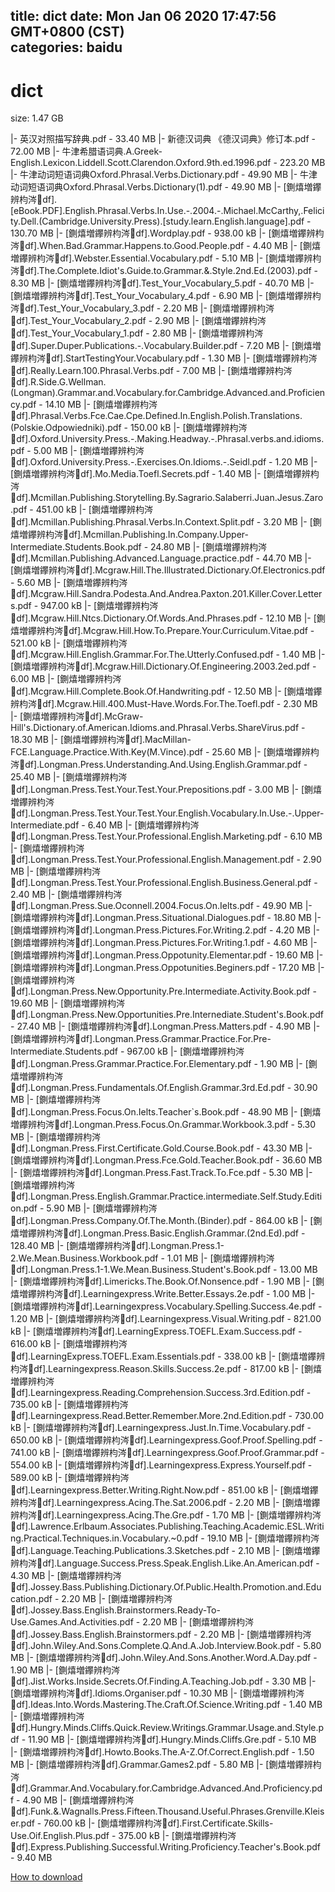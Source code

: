 
title: dict
date: Mon Jan 06 2020 17:47:56 GMT+0800 (CST)    
categories: baidu
---

# dict
size: 1.47 GB
 
 
|- 英汉对照描写辞典.pdf - 33.40 MB
|- 新德汉词典 《德汉词典》修订本.pdf - 72.00 MB
|- 牛津希腊语词典.A.Greek-English.Lexicon.Liddell.Scott.Clarendon.Oxford.9th.ed.1996.pdf - 223.20 MB
|- 牛津动词短语词典Oxford.Phrasal.Verbs.Dictionary.pdf - 49.90 MB
|- 牛津动词短语词典Oxford.Phrasal.Verbs.Dictionary(1).pdf - 49.90 MB
|- [鍘熺増鑻辨枃涔df].[eBook.PDF].English.Phrasal.Verbs.In.Use.-.2004.-.Michael.McCarthy,.Felicity.Dell.(Cambridge.University.Press).[study.learn.English.language].pdf - 130.70 MB
|- [鍘熺増鑻辨枃涔df].Wordplay.pdf - 938.00 kB
|- [鍘熺増鑻辨枃涔df].When.Bad.Grammar.Happens.to.Good.People.pdf - 4.40 MB
|- [鍘熺増鑻辨枃涔df].Webster.Essential.Vocabulary.pdf - 5.10 MB
|- [鍘熺増鑻辨枃涔df].The.Complete.Idiot's.Guide.to.Grammar.&.Style.2nd.Ed.(2003).pdf - 8.30 MB
|- [鍘熺増鑻辨枃涔df].Test_Your_Vocabulary_5.pdf - 40.70 MB
|- [鍘熺増鑻辨枃涔df].Test_Your_Vocabulary_4.pdf - 6.90 MB
|- [鍘熺増鑻辨枃涔df].Test_Your_Vocabulary_3.pdf - 2.20 MB
|- [鍘熺増鑻辨枃涔df].Test_Your_Vocabulary_2.pdf - 2.90 MB
|- [鍘熺増鑻辨枃涔df].Test_Your_Vocabulary_1.pdf - 2.80 MB
|- [鍘熺増鑻辨枃涔df].Super.Duper.Publications.-.Vocabulary.Builder.pdf - 7.20 MB
|- [鍘熺増鑻辨枃涔df].StartTestingYour.Vocabulary.pdf - 1.30 MB
|- [鍘熺増鑻辨枃涔df].Really.Learn.100.Phrasal.Verbs.pdf - 7.00 MB
|- [鍘熺増鑻辨枃涔df].R.Side.G.Wellman.(Longman).Grammar.and.Vocabulary.for.Cambridge.Advanced.and.Proficiency.pdf - 14.10 MB
|- [鍘熺増鑻辨枃涔df].Phrasal.Verbs.Fce.Cae.Cpe.Defined.In.English.Polish.Translations.(Polskie.Odpowiedniki).pdf - 150.00 kB
|- [鍘熺増鑻辨枃涔df].Oxford.University.Press.-.Making.Headway.-.Phrasal.verbs.and.idioms.pdf - 5.00 MB
|- [鍘熺増鑻辨枃涔df].Oxford.University.Press.-.Exercises.On.Idioms.-.Seidl.pdf - 1.20 MB
|- [鍘熺増鑻辨枃涔df].Mo.Media.Toefl.Secrets.pdf - 1.40 MB
|- [鍘熺増鑻辨枃涔df].Mcmillan.Publishing.Storytelling.By.Sagrario.Salaberri.Juan.Jesus.Zaro.pdf - 451.00 kB
|- [鍘熺増鑻辨枃涔df].Mcmillan.Publishing.Phrasal.Verbs.In.Context.Split.pdf - 3.20 MB
|- [鍘熺増鑻辨枃涔df].Mcmillan.Publishing.In.Company.Upper-Intermediate.Students.Book.pdf - 24.80 MB
|- [鍘熺増鑻辨枃涔df].Mcmillan.Publishing.Advanced.Language.practice.pdf - 44.70 MB
|- [鍘熺増鑻辨枃涔df].Mcgraw.Hill.The.Illustrated.Dictionary.Of.Electronics.pdf - 5.60 MB
|- [鍘熺増鑻辨枃涔df].Mcgraw.Hill.Sandra.Podesta.And.Andrea.Paxton.201.Killer.Cover.Letters.pdf - 947.00 kB
|- [鍘熺増鑻辨枃涔df].Mcgraw.Hill.Ntcs.Dictionary.Of.Words.And.Phrases.pdf - 12.10 MB
|- [鍘熺増鑻辨枃涔df].Mcgraw.Hill.How.To.Prepare.Your.Curriculum.Vitae.pdf - 521.00 kB
|- [鍘熺増鑻辨枃涔df].Mcgraw.Hill.English.Grammar.For.The.Utterly.Confused.pdf - 1.40 MB
|- [鍘熺増鑻辨枃涔df].Mcgraw.Hill.Dictionary.Of.Engineering.2003.2ed.pdf - 6.00 MB
|- [鍘熺増鑻辨枃涔df].Mcgraw.Hill.Complete.Book.Of.Handwriting.pdf - 12.50 MB
|- [鍘熺増鑻辨枃涔df].Mcgraw.Hill.400.Must-Have.Words.For.The.Toefl.pdf - 2.30 MB
|- [鍘熺増鑻辨枃涔df].McGraw-Hill's.Dictionary.of.American.Idioms.and.Phrasal.Verbs.ShareVirus.pdf - 18.30 MB
|- [鍘熺増鑻辨枃涔df].MacMillan-FCE.Language.Practice.With.Key(M.Vince).pdf - 25.60 MB
|- [鍘熺増鑻辨枃涔df].Longman.Press.Understanding.And.Using.English.Grammar.pdf - 25.40 MB
|- [鍘熺増鑻辨枃涔df].Longman.Press.Test.Your.Test.Your.Prepositions.pdf - 3.00 MB
|- [鍘熺増鑻辨枃涔df].Longman.Press.Test.Your.Test.Your.English.Vocabulary.In.Use.-.Upper-Intermediate.pdf - 6.40 MB
|- [鍘熺増鑻辨枃涔df].Longman.Press.Test.Your.Professional.English.Marketing.pdf - 6.10 MB
|- [鍘熺増鑻辨枃涔df].Longman.Press.Test.Your.Professional.English.Management.pdf - 2.90 MB
|- [鍘熺増鑻辨枃涔df].Longman.Press.Test.Your.Professional.English.Business.General.pdf - 2.40 MB
|- [鍘熺増鑻辨枃涔df].Longman.Press.Sue.Oconnell.2004.Focus.On.Ielts.pdf - 49.90 MB
|- [鍘熺増鑻辨枃涔df].Longman.Press.Situational.Dialogues.pdf - 18.80 MB
|- [鍘熺増鑻辨枃涔df].Longman.Press.Pictures.For.Writing.2.pdf - 4.20 MB
|- [鍘熺増鑻辨枃涔df].Longman.Press.Pictures.For.Writing.1.pdf - 4.60 MB
|- [鍘熺増鑻辨枃涔df].Longman.Press.Oppotunity.Elementar.pdf - 19.60 MB
|- [鍘熺増鑻辨枃涔df].Longman.Press.Oppotunities.Beginers.pdf - 17.20 MB
|- [鍘熺増鑻辨枃涔df].Longman.Press.New.Opportunity.Pre.Intermediate.Activity.Book.pdf - 19.60 MB
|- [鍘熺増鑻辨枃涔df].Longman.Press.New.Opportunities.Pre.Internediate.Student's.Book.pdf - 27.40 MB
|- [鍘熺増鑻辨枃涔df].Longman.Press.Matters.pdf - 4.90 MB
|- [鍘熺増鑻辨枃涔df].Longman.Press.Grammar.Practice.For.Pre-Intermediate.Students.pdf - 967.00 kB
|- [鍘熺増鑻辨枃涔df].Longman.Press.Grammar.Practice.For.Elementary.pdf - 1.90 MB
|- [鍘熺増鑻辨枃涔df].Longman.Press.Fundamentals.Of.English.Grammar.3rd.Ed.pdf - 30.90 MB
|- [鍘熺増鑻辨枃涔df].Longman.Press.Focus.On.Ielts.Teacher`s.Book.pdf - 48.90 MB
|- [鍘熺増鑻辨枃涔df].Longman.Press.Focus.On.Grammar.Workbook.3.pdf - 5.30 MB
|- [鍘熺増鑻辨枃涔df].Longman.Press.First.Certificate.Gold.Course.Book.pdf - 43.30 MB
|- [鍘熺増鑻辨枃涔df].Longman.Press.Fce.Gold.Teacher.Book.pdf - 36.60 MB
|- [鍘熺増鑻辨枃涔df].Longman.Press.Fast.Track.To.Fce.pdf - 5.30 MB
|- [鍘熺増鑻辨枃涔df].Longman.Press.English.Grammar.Practice.intermediate.Self.Study.Edition.pdf - 5.90 MB
|- [鍘熺増鑻辨枃涔df].Longman.Press.Company.Of.The.Month.(Binder).pdf - 864.00 kB
|- [鍘熺増鑻辨枃涔df].Longman.Press.Basic.English.Grammar.(2nd.Ed).pdf - 128.40 MB
|- [鍘熺増鑻辨枃涔df].Longman.Press.1-2.We.Mean.Business.Workbook.pdf - 1.01 MB
|- [鍘熺増鑻辨枃涔df].Longman.Press.1-1.We.Mean.Business.Student's.Book.pdf - 13.00 MB
|- [鍘熺増鑻辨枃涔df].Limericks.The.Book.Of.Nonsence.pdf - 1.90 MB
|- [鍘熺増鑻辨枃涔df].Learningexpress.Write.Better.Essays.2e.pdf - 1.00 MB
|- [鍘熺増鑻辨枃涔df].Learningexpress.Vocabulary.Spelling.Success.4e.pdf - 1.20 MB
|- [鍘熺増鑻辨枃涔df].Learningexpress.Visual.Writing.pdf - 821.00 kB
|- [鍘熺増鑻辨枃涔df].LearningExpress.TOEFL.Exam.Success.pdf - 616.00 kB
|- [鍘熺増鑻辨枃涔df].LearningExpress.TOEFL.Exam.Essentials.pdf - 338.00 kB
|- [鍘熺増鑻辨枃涔df].Learningexpress.Reason.Skills.Success.2e.pdf - 817.00 kB
|- [鍘熺増鑻辨枃涔df].Learningexpress.Reading.Comprehension.Success.3rd.Edition.pdf - 735.00 kB
|- [鍘熺増鑻辨枃涔df].Learningexpress.Read.Better.Remember.More.2nd.Edition.pdf - 730.00 kB
|- [鍘熺増鑻辨枃涔df].Learningexpress.Just.In.Time.Vocabulary.pdf - 650.00 kB
|- [鍘熺増鑻辨枃涔df].Learningexpress.Goof.Proof.Spelling.pdf - 741.00 kB
|- [鍘熺増鑻辨枃涔df].Learningexpress.Goof.Proof.Grammar.pdf - 554.00 kB
|- [鍘熺増鑻辨枃涔df].Learningexpress.Express.Yourself.pdf - 589.00 kB
|- [鍘熺増鑻辨枃涔df].Learningexpress.Better.Writing.Right.Now.pdf - 851.00 kB
|- [鍘熺増鑻辨枃涔df].Learningexpress.Acing.The.Sat.2006.pdf - 2.20 MB
|- [鍘熺増鑻辨枃涔df].Learningexpress.Acing.The.Gre.pdf - 1.70 MB
|- [鍘熺増鑻辨枃涔df].Lawrence.Erlbaum.Associates.Publishing.Teaching.Academic.ESL.Writing.Practical.Techniques.in.Vocabulary.~0.pdf - 19.10 MB
|- [鍘熺増鑻辨枃涔df].Language.Teaching.Publications.3.Sketches.pdf - 2.10 MB
|- [鍘熺増鑻辨枃涔df].Language.Success.Press.Speak.English.Like.An.American.pdf - 4.30 MB
|- [鍘熺増鑻辨枃涔df].Jossey.Bass.Publishing.Dictionary.Of.Public.Health.Promotion.and.Education.pdf - 2.20 MB
|- [鍘熺増鑻辨枃涔df].Jossey.Bass.English.Brainstormers.Ready-To-Use.Games.And.Activities.pdf - 2.20 MB
|- [鍘熺増鑻辨枃涔df].Jossey.Bass.English.Brainstormers.pdf - 2.20 MB
|- [鍘熺増鑻辨枃涔df].John.Wiley.And.Sons.Complete.Q.And.A.Job.Interview.Book.pdf - 5.80 MB
|- [鍘熺増鑻辨枃涔df].John.Wiley.And.Sons.Another.Word.A.Day.pdf - 1.90 MB
|- [鍘熺増鑻辨枃涔df].Jist.Works.Inside.Secrets.Of.Finding.A.Teaching.Job.pdf - 3.30 MB
|- [鍘熺増鑻辨枃涔df].Idioms.Organiser.pdf - 10.30 MB
|- [鍘熺増鑻辨枃涔df].Ideas.Into.Words.Mastering.The.Craft.Of.Science.Writing.pdf - 1.40 MB
|- [鍘熺増鑻辨枃涔df].Hungry.Minds.Cliffs.Quick.Review.Writings.Grammar.Usage.and.Style.pdf - 11.90 MB
|- [鍘熺増鑻辨枃涔df].Hungry.Minds.Cliffs.Gre.pdf - 5.10 MB
|- [鍘熺増鑻辨枃涔df].Howto.Books.The.A-Z.Of.Correct.English.pdf - 1.50 MB
|- [鍘熺増鑻辨枃涔df].Grammar.Games2.pdf - 5.80 MB
|- [鍘熺増鑻辨枃涔df].Grammar.And.Vocabulary.for.Cambridge.Advanced.And.Proficiency.pdf - 4.90 MB
|- [鍘熺増鑻辨枃涔df].Funk.&.Wagnalls.Press.Fifteen.Thousand.Useful.Phrases.Grenville.Kleiser.pdf - 760.00 kB
|- [鍘熺増鑻辨枃涔df].First.Certificate.Skills-Use.Oif.English.Plus.pdf - 375.00 kB
|- [鍘熺増鑻辨枃涔df].Express.Publishing.Successful.Writing.Proficiency.Teacher's.Book.pdf - 9.40 MB

[How to download](https://bpcam.bemobtrk.com/go/2ceec3aa-1ca2-46d6-b9ff-aaa5c184517c?jno=1576)